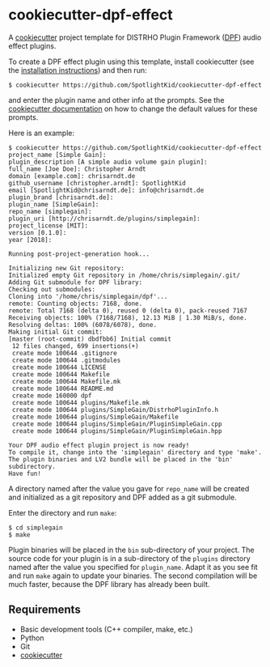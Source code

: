 cookiecutter-dpf-effect
=======================

A [cookiecutter] project template for DISTRHO Plugin Framework ([DPF]) audio
effect plugins.

To create a DPF effect plugin using this template, install cookiecutter (see
the [installation instructions]) and then run:

    $ cookiecutter https://github.com/SpotlightKid/cookiecutter-dpf-effect

and enter the plugin name and other info at the prompts. See the
[cookiecutter documentation] on how to change the default values for these
prompts.

Here is an example:

    $ cookiecutter https://github.com/SpotlightKid/cookiecutter-dpf-effect
    project_name [Simple Gain]:
    plugin_description [A simple audio volume gain plugin]:
    full_name [Joe Doe]: Christopher Arndt
    domain [example.com]: chrisarndt.de
    github_username [christopher.arndt]: SpotlightKid
    email [SpotlightKid@chrisarndt.de]: info@chrisarndt.de
    plugin_brand [chrisarndt.de]:
    plugin_name [SimpleGain]:
    repo_name [simplegain]:
    plugin_uri [http://chrisarndt.de/plugins/simplegain]:
    project_license [MIT]:
    version [0.1.0]:
    year [2018]:

    Running post-project-generation hook...

    Initializing new Git repository:
    Initialized empty Git repository in /home/chris/simplegain/.git/
    Adding Git submodule for DPF library:
    Checking out submodules:
    Cloning into '/home/chris/simplegain/dpf'...
    remote: Counting objects: 7168, done.
    remote: Total 7168 (delta 0), reused 0 (delta 0), pack-reused 7167
    Receiving objects: 100% (7168/7168), 12.13 MiB | 1.30 MiB/s, done.
    Resolving deltas: 100% (6078/6078), done.
    Making initial Git commit:
    [master (root-commit) dbdfbb6] Initial commit
     12 files changed, 699 insertions(+)
     create mode 100644 .gitignore
     create mode 100644 .gitmodules
     create mode 100644 LICENSE
     create mode 100644 Makefile
     create mode 100644 Makefile.mk
     create mode 100644 README.md
     create mode 160000 dpf
     create mode 100644 plugins/Makefile.mk
     create mode 100644 plugins/SimpleGain/DistrhoPluginInfo.h
     create mode 100644 plugins/SimpleGain/Makefile
     create mode 100644 plugins/SimpleGain/PluginSimpleGain.cpp
     create mode 100644 plugins/SimpleGain/PluginSimpleGain.hpp

    Your DPF audio effect plugin project is now ready!
    To compile it, change into the 'simplegain' directory and type 'make'.
    The plugin binaries and LV2 bundle will be placed in the 'bin' subdirectory.
    Have fun!

A directory named after the value you gave for `repo_name` will be created
and initialized as a git repository and DPF added as a git submodule.

Enter the directory and run `make`:

    $ cd simplegain
    $ make

Plugin binaries will be placed in the `bin` sub-directory of your project. The
source code for your plugin is in a sub-directory of the `plugins` directory
named after the value you specified for `plugin_name`. Adapt it as you see fit
and run `make` again to update your binaries. The second compilation will be
much faster, because the DPF library has already been built.


Requirements
------------

* Basic development tools (C++ compiler, make, etc.)
* Python
* Git
* [cookiecutter]


[cookiecutter]: https://github.com/audreyr/cookiecutter
[cookiecutter documentation]: https://cookiecutter.readthedocs.io/en/0.9.1/advanced_usage.html#user-config-0-7-0
[DPF]: https://github.com/DISTRHO/DPF
[installation instructions]: http://cookiecutter.readthedocs.org/en/latest/installation.html
